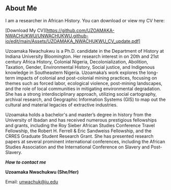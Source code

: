 ## About Me

I am a researcher in African History. You can download or view my CV here:

[Download My CV][https://github.com/UZOAMAKA-NWACHUKWU/UNWACHUKWU.github-io/edit/main/Assets/UZOAMAKA_NWACHUKWU_CV_update.pdf]

Uzoamaka Nwachukwu is a Ph.D. candidate in the Department of History at Indiana University Bloomington. Her research interest in on 20th and 21st century Africa History, Colonial Nigeria, Decolonialization, Abolition, Taxation, Gender, Environmental History, Social justice, and Indigenous knowledge in Southeastern Nigeria. Uzoamaka’s work explores the long-term impacts of colonial and post-colonial mining practices, focusing on themes such as forced labor, ecological violence, post-mining landscapes, and the role of local communities in mitigating environmental degradation. She has a strong interdisciplinary approach, utilizing social cartography, archival research, and Geographic Information Systems (GIS) to map out the cultural and material legacies of extractive industries.

Uzoamaka holds a bachelor's and master’s degree in history from the University of Ibadan and has received numerous prestigious fellowships and grants, including the Roy Sieber African Studies Conference Travel Fellowship, the Robert H. Ferrell & Eric Sandweiss Fellowship, and the CRRES Graduate Student Research Grant. She has presented research papers at several prominent international conferences, including the African Studies Association and the International Conference on Slavery and Post-Slavery.

***How to contact me***

**Uzoamaka Nwachukwu (She/Her)**

Email: unwachuk@iu.edu
